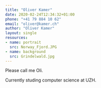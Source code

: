 ```yaml
---
title: "Oliver Kamer"
date: 2020-02-24T12:34:32+01:00
phone: "+41 79 884 10 62"
email: "oliver@kamer.ch"
author: "Oliver Kamer"
layout: single
resources:
- name: portrait
  src: Norway_Fjord.JPG
- name: background
  src: Grindelwald.jpg
---
```

Please call me Oli.

Currently studing computer science at UZH.